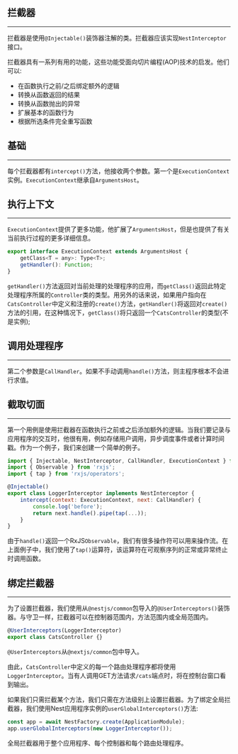 ## 拦截器
***
拦截器是使用`@Injectable()`装饰器注解的类。拦截器应该实现`NestInterceptor`接口。

拦截器具有一系列有用的功能，这些功能受面向切片编程(AOP)技术的启发。他们可以:

* 在函数执行之前/之后绑定额外的逻辑
* 转换从函数返回的结果
* 转换从函数抛出的异常
* 扩展基本的函数行为
* 根据所选条件完全重写函数

## 基础
***
每个拦截器都有`intercept()`方法，他接收两个参数。第一个是`ExecutionContext`实例。`ExecutionContext`继承自`ArgumentsHost`。

## 执行上下文
***
`ExecutionContext`提供了更多功能，他扩展了`ArgumentsHost`，但是也提供了有关当前执行过程的更多详细信息。


```javascript
export interface ExecutionContext extends ArgumentsHost {
	getClass<T = any>: Type<T>;
	getHandler(): Function;
}
```
`getHandler()`方法返回对当前处理的处理程序的应用，而`getClass()`返回此特定处理程序所属的`Controller`类的类型。用另外的话来说，如果用户指向在`CatsController`中定义和注册的`create()`方法，`getHandler()`将返回对`create()`方法的引用，在这种情况下，`getClass()`将只返回一个`CatsController`的类型(不是实例);

## 调用处理程序
***
第二个参数是`CallHandler`。如果不手动调用`handle()`方法，则主程序根本不会进行求值。

## 截取切面
***
第一个用例是使用拦截器在函数执行之前或之后添加额外的逻辑。当我们要记录与应用程序的交互时，他很有用，例如存储用户调用，异步调度事件或者计算时间戳。作为一个例子，我们来创建一个简单的例子。

```javascript
import { Injectable, NestInterceptor, CallHandler, ExecutionContext } from '@nestjs/common';
import { Observable } from 'rxjs';
import { tap } from 'rxjs/operators';

@Injectable()
export class LoggerInterceptor implements NestInterceptor {
	intercept(context: ExecutionContext, next: CallHandler) {
		console.log('before');
		return next.handle().pipe(tap(...));
	}
}
```
由于`handle()`返回一个RxJS`Observable`，我们有很多操作符可以用来操作流。在上面例子中，我们使用了`tap()`运算符，该运算符在可观察序列的正常或异常终止时调用函数。

## 绑定拦截器
***
为了设置拦截器，我们使用从`@nestjs/common`包导入的`@UserInterceptors()`装饰器。与守卫一样，拦截器可以在控制器范围内，方法范围内或全局范围内。

```javascript
@UserInterceptors(LoggerInterceptor)
export class CatsController {}
```

`@UserInterceptors`从`@nextjs/common`包中导入。

由此，`CatsController`中定义的每一个路由处理程序都将使用`LoggerInterceptor`。当有人调用GET方法请求`/cats`端点时，将在控制台窗口看到输出。

如果我们只需拦截某个方法，我们只需在方法级别上设置拦截器。为了绑定全局拦截器，我们使用Nest应用程序实例的`userGlobalInterceptors()`方法:

```javascript
const app = await NestFactory.create(ApplicationModule);
app.userGlobalInterceptors(new LoggerInterceptor());
```

全局拦截器用于整个应用程序、每个控制器和每个路由处理程序。
